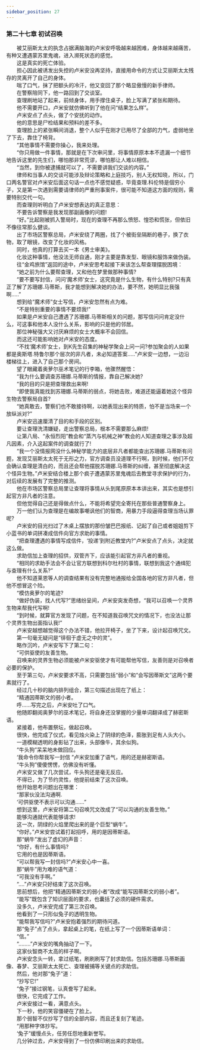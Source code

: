 ```yaml
---
sidebar_position: 27
---
```

### 第二十七章 初试召唤  


　　被艾丽斯太太的执念占据满脑海的卢米安呼吸越来越困难，身体越来越痛苦，有种又遭遇蒙苏里鬼魂，进入濒死状态的感觉。  
　　这是真实的死亡体验。  
　　担心因此被诱发出失控的卢米安没再坚持，直接用命令的方式让艾丽斯太太残存的灵离开了自己的身体。  
　　喘了口气，抹了把额头的冷汗，他又变回了那个略显傲慢的新手律师。  
　　在警察陪同下，他一路回到了交谈室。  
　　查理刷地站了起来，前倾身体，用手撑住桌子，脸上写满了紧张和期待。  
　　他不需要开口，卢米安就仿佛听到了他在问“结果怎么样”。  
　　卢米安点了点头，做了个安抚的动作。  
　　他的意思是尸检结果和预料的差不多。  
　　查理脸上的紧张瞬间消退，整个人似乎在刚才已用尽了全部的力气，虚弱地坐了下去，靠住了椅背。  
　　“其他事情不需要你操心，我来处理。  
　　“你只用做一件事情，那就是在下次审问里，将事情原原本本不遗漏一个细节地告诉这里的先生们，哪怕那非常荒谬，哪怕那让人难以相信。  
　　“当然，到你被逮捕就可以了，不需要讲我们交谈的内容。”  
　　律师和当事人的交谈可能涉及辩论策略和上庭技巧，别人无权知晓，所以，门口两名警官对卢米安后面这句话一点也不感觉疑惑，毕竟查理.科伦特是個穷小子，又是第一次遇到需要请律师的严重刑事案件，很可能不知道这方面的规则，需要特别交代一句。  
　　而查理则听明白了卢米安想表达的真正意思：  
　　不要告诉警察是我发现那副画像的问题!  
　　“好。”比起刚被抓入警局时，现在的查理不再那么愤怒、惶恐和慌张，但依旧不像往常那么健谈。  
　　出了市场区警察总局，卢米安绕了两圈，找了个被街垒隔断的巷子，换了衣物，取了眼镜，改变了化妆的风格。  
　　同时，他真的打算去买一本《男士审美》。  
　　化妆这种事情，他没法无师自通，刚才主要是靠发型、眼镜和服饰来做伪装。  
　　往“金鸡旅馆”返回的途中，卢米安思考起接下来该怎么帮查理摆脱困境：  
　　“她之前为什么要帮查理，又和他在梦里做那种事情?  
　　“要不要写封信，问问‘魔术师’女士，这究竟是什么生物，有什么特别?只有真正了解了苏珊娜.马蒂斯，我才能想到解决她的办法，要不然，她明显比我强啊.....”  
　　想到给“魔术师”女士写信，卢米安忽然有点为难。  
　　“不是特别重要的事情不要烦我!”  
　　如果是卢米安自己遭遇了苏珊娜.马蒂斯相关的问题，那写信问问肯定没什么，可这事和他本人没什么关系，影响的只是他的邻居。  
　　那位神秘强大又讨厌麻烦的女士大概率不会回信。  
　　而这还可能影响她对卢米安的态度。  
　　“不找‘魔术师’女士，到K先生召集的神秘学聚会上问一问?参加聚会的人如果都是奥斯塔.特鲁尔那个层次的非凡者，未必知道答案.....”卢米安一边想，一边沿楼梯往上，进入了自己那个房间。  
　　望了眼藏着奥萝尔巫术笔记的行李箱，他骤然醒悟：  
　　“我为什么要调查苏珊娜.马蒂斯的情报，靠自己解决她?  
　　“我的目的只是把查理救出来啊!  
　　“即使我真能找到苏珊娜.马蒂斯的弱点，将她击败，难道还能逼着她这个怪异生物去警察局自首?  
　　“她真敢去，警察们也不敢接待啊，以她表现出来的特质，怕不是当场来一个放纵派对?”  
　　卢米安迅速厘清了目的和手段的区别。  
　　要让查理洗清嫌疑，走出警察总局，根本不需要那么麻烦!  
　　让第八局、“永恒烈阳”教会和“蒸汽与机械之神”教会的人知道查理之事涉及超凡因素，介入这起案件的调查就行了!  
　　“我一个没情报网没什么神秘学能力的底层非凡者都能查出苏珊娜.马蒂斯有问题，发现艾丽斯太太死于无形之力，官方调查员没道理不行啊，到时候，他们不仅会确认查理是清白的，而且还会帮他摆脱苏珊娜.马蒂斯的纠缠，甚至彻底解决这个怪异生物。”卢米安结合楼上那个疯子遭遇蒙苏里鬼魂后去教堂寻求保护的行为，对后续的发展有了完整的推测。  
　　他在市场区警察总局里让查理将事情从头到尾原原本本讲出来，其实也是想引起官方非凡者的注意。  
　　但他觉得自己还是得做点什么，不能将希望完全寄托在那些普通警察身上。  
　　万一他们认为查理是在编故事嘲讽他们的智商，用暴力手段逼得查理当场认罪呢?  
　　卢米安的目光扫过了木桌上摆放的那份皱巴巴报纸、记起了自己或者姐姐剪下小蓝书的单词拼凑成信件向官方求助的事情。  
　　“把查理遭遇的事情写成信件，‘投递’到附近教堂内?”卢米安点了点头，决定就这么做。  
　　求助信加上查理的招供，双管齐下，应该能引起官方非凡者的重视。  
　　“相同的求助手法会不会让官方联想到科尔杜村的事情，联想到我这个通缉犯与查理有什么关系?”  
　　他不知道莱恩等人的调查结果有没有完整地通报给全国各地的官方非凡者，但他不想冒这个险。  
　　“模仿奥萝尔的笔迹?  
　　“做好伪装，找人代写?”思绪纷呈间，卢米安突发奇想，“我可以召唤一个灵界生物来帮我代写啊!  
　　“到时候，就算官方发现了问题，在不知道我召唤咒文的情况下，也没法让那个灵界生物出面指认我!”  
　　卢米安越想越觉得这个办法不错，他拉开椅子，坐了下来，设计起召唤咒文。  
　　第一句毫无疑问是“徘徊于虚无之中的灵”。  
　　略作沉吟，卢米安写下了第二句：  
　　“可供驱使的友善生物。  
　　召唤来的灵界生物必须能被卢米安驱使才有可能帮他写信，友善则是对召唤者必要的保护。  
　　至于第三句，卢米安要求不高，只需要包括“弱小”和“会写因蒂斯文”这两个要素就行了。  
　　经过几十秒的脑内排列组合，第三句描述出现在了纸上：  
　　“精通因蒂斯文的弱小者。  
　　呼......写完之后，卢米安吐了口气。  
　　他随即翻阅奥萝尔的巫术笔记，将自身还没掌握的少量单词翻译成了赫密斯语。  
　　紧接着，他布置祭坛，做起召唤。  
　　很快，他完成了仪式，看见烛火染上了阴绿的色泽，膨胀到足有人头大小。  
　　一道模糊透明的身影钻了出来，头部像牛，其余似狗。  
　　“牛头狗”呆呆地未做回应。  
　　‘我命令你帮我写一封信 ”卢米安加重了语气，用的还是赫密斯语。  
　　“牛头狗”傻傻愣愣，仿佛没有听懂。  
　　卢米安又做了几次尝试，牛头狗还是毫无反应。  
　　不得已，为了节约灵性，他提前结束了这次召唤。  
　　他开始思考问题出在哪里：  
　　“那家伙没法沟通啊.  
　　‘可供驱使不表示可以沟通.…..”  
　　想到这里，卢米安将第二句召唤咒文改成了“可以沟通的友善生物。”  
　　能够沟通就代表能够请求!  
　　这一次，阴绿的火焰里爬出来的是个巨型“蜗牛”。  
　　“你好。”卢米安尝试着打起招呼，用的是因蒂斯语。  
　　那“蜗牛”发出了虚幻的声音：  
　　“你好，有什么事情吗?  
　　它用的也是因蒂斯语。  
　　“可以帮我写一封信吗?”卢米安心中一喜。  
　　那“蜗牛”用为难的语气道：  
　　“可我没有手啊。”  
　　“....”卢米安只好结束了这次召唤。  
　　思前想后，他把“精通因蒂斯文的弱小者”改成“能写因蒂斯文的弱小者”。  
　　“能写”既包含了知识层面的要求，也囊括了必须的硬件需求。  
　　没多久，卢米安完成了第三次召唤。  
　　他看到了一只形似兔子的透明生物。  
　　“能帮我写信吗?”卢米安抱着强烈的期待问道。  
　　那“兔子”点了点头，拿起桌上的笔，在纸上写了一个因蒂斯语单词：  
　　“信。”  
　　“.….…”卢米安的嘴角抽动了一下。  
　　这家伙智商不太高的样子啊。  
　　卢米安念头一转，拿过纸笔，刷刷刷写了封求助信。包括苏珊娜.马蒂斯画像、春梦、艾丽斯太太死亡、查理被捕等关键点的求助信。  
　　然后，他对那“兔子”道：  
　　“抄写它!”  
　　“兔子”接过钢笔，认真誊写了起来。  
　　很快，它完成了工作。  
　　卢米安接过一看，满意点头。  
　　下一秒，他的笑容僵硬在了脸上。  
　　那个弱智不仅抄写了信的全部内容，而且还复刻了笔迹。  
　　“用那种字体抄写。  
　　‘兔子”缓慢点头，任劳任怨地重新誉写。  
　　几分钟过去，卢米安得到了一份仿佛印刷出来的求助信。  
